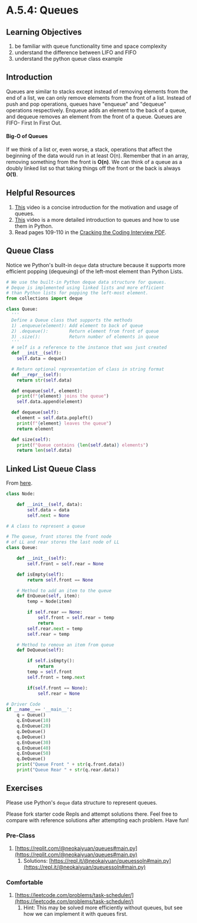 # A.5.4: Queues

## Learning Objectives

1. be familiar with queue functionality time and space complexity
2. understand the difference between LIFO and FIFO
3. understand the python queue class example

## Introduction

Queues are similar to stacks except instead of removing elements from the end of a list, we can only remove elements from the front of a list. Instead of push and pop operations, queues have "enqueue" and "dequeue" operations respectively. Enqueue adds an element to the back of a queue, and dequeue removes an element from the front of a queue. Queues are FIFO- First In First Out.

#### Big-O of Queues

If we think of a list or, even worse, a stack, operations that affect the beginning of the data would run in at least O(n). Remember that in an array, removing something from the front is **O(n)**. We can think of a queue as a doubly linked list so that taking things off the front or the back is always **O(1)**.

## Helpful Resources

1. [This](https://www.youtube.com/watch?v=9Obx8TTQnaY) video is a concise introduction for the motivation and usage of queues.
2. [This](https://www.youtube.com/watch?v=Y7wZO2tMjnY) video is a more detailed introduction to queues and how to use them in Python.
3. Read pages 109-110 in the [Cracking the Coding Interview PDF](broken-reference/).

## Queue Class

Notice we Python's built-in `deque` data structure because it supports more efficient popping (dequeuing) of the left-most element than Python Lists.

```python
# We use the built-in Python deque data structure for queues.
# Deque is implemented using linked lists and more efficient
# than Python lists for popping the left-most element.
from collections import deque

class Queue:
  '''
  Define a Queue class that supports the methods
  1) .enqueue(element): Add element to back of queue
  2) .dequeue():        Return element from front of queue
  3) .size():           Return number of elements in queue
  '''
  # self is a reference to the instance that was just created
  def __init__(self):
    self.data = deque()

  # Return optional representation of class in string format
  def __repr__(self):
    return str(self.data)

  def enqueue(self, element):
    print(f"{element} joins the queue")
    self.data.append(element)

  def dequeue(self):
    element = self.data.popleft()
    print(f"{element} leaves the queue")
    return element

  def size(self):
    print(f"Queue contains {len(self.data)} elements")
    return len(self.data)
```

## Linked List Queue Class

From [here](https://www.geeksforgeeks.org/queue-linked-list-implementation/).

```python
class Node:

    def __init__(self, data):
        self.data = data
        self.next = None

# A class to represent a queue

# The queue, front stores the front node
# of LL and rear stores the last node of LL
class Queue:

    def __init__(self):
        self.front = self.rear = None

    def isEmpty(self):
        return self.front == None

    # Method to add an item to the queue
    def EnQueue(self, item):
        temp = Node(item)

        if self.rear == None:
            self.front = self.rear = temp
            return
        self.rear.next = temp
        self.rear = temp

    # Method to remove an item from queue
    def DeQueue(self):

        if self.isEmpty():
            return
        temp = self.front
        self.front = temp.next

        if(self.front == None):
            self.rear = None

# Driver Code
if __name__== '__main__':
    q = Queue()
    q.EnQueue(10)
    q.EnQueue(20)
    q.DeQueue()
    q.DeQueue()
    q.EnQueue(30)
    q.EnQueue(40)
    q.EnQueue(50)
    q.DeQueue()
    print("Queue Front " + str(q.front.data))
    print("Queue Rear " + str(q.rear.data))
```

## Exercises

Please use Python's `deque` data structure to represent queues.

Please fork starter code Repls and attempt solutions there. Feel free to compare with reference solutions after attempting each problem. Have fun!

### Pre-Class

1. [https://replit.com/@neokaiyuan/queues#main.py](https://replit.com/@neokaiyuan/queues#main.py)
   1. Solutions: [https://repl.it/@neokaiyuan/queuessoln#main.py](https://repl.it/@neokaiyuan/queuessoln#main.py)

### Comfortable

1. [https://leetcode.com/problems/task-scheduler/](https://leetcode.com/problems/task-scheduler/)
   1. Hint: This may be solved more efficiently without queues, but see how we can implement it with queues first.
